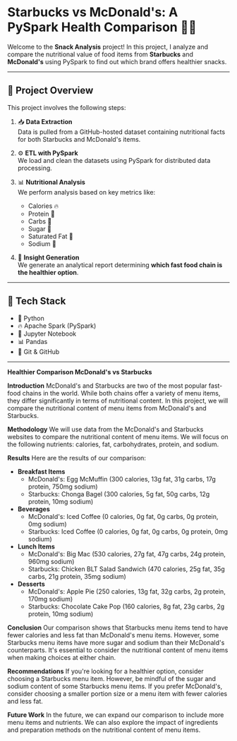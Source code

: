 # Starbucks vs McDonald's: A PySpark Health Comparison 🍟🥤

Welcome to the **Snack Analysis** project! In this project, I analyze and compare the nutritional value of food items from **Starbucks** and **McDonald's** using PySpark to find out which brand offers healthier snacks.

---

## 📌 Project Overview

This project involves the following steps:

1. 📥 **Data Extraction**  
   Data is pulled from a GitHub-hosted dataset containing nutritional facts for both Starbucks and McDonald's items.

2. ⚙️ **ETL with PySpark**  
   We load and clean the datasets using PySpark for distributed data processing.

3. 📊 **Nutritional Analysis**  
   We perform analysis based on key metrics like:
   - Calories 🔥
   - Protein 🍗
   - Carbs 🍞
   - Sugar 🍬
   - Saturated Fat 🧈
   - Sodium 🧂

4. 🧠 **Insight Generation**  
   We generate an analytical report determining **which fast food chain is the healthier option**.

---

## 🧪 Tech Stack

- 🐍 Python
- 🔥 Apache Spark (PySpark)
- 📓 Jupyter Notebook
- 📊 Pandas
- 📁 Git & GitHub

---

**Healthier Comparison McDonald's vs Starbucks**

**Introduction**
McDonald's and Starbucks are two of the most popular fast-food chains in the world. While both chains offer a variety of menu items, they differ significantly in terms of nutritional content. In this project, we will compare the nutritional content of menu items from McDonald's and Starbucks.

**Methodology**
We will use data from the McDonald's and Starbucks websites to compare the nutritional content of menu items. We will focus on the following nutrients: calories, fat, carbohydrates, protein, and sodium.

**Results**
Here are the results of our comparison:

* **Breakfast Items**
	+ McDonald's: Egg McMuffin (300 calories, 13g fat, 31g carbs, 17g protein, 750mg sodium)
	+ Starbucks: Chonga Bagel (300 calories, 5g fat, 50g carbs, 12g protein, 10mg sodium)
* **Beverages**
	+ McDonald's: Iced Coffee (0 calories, 0g fat, 0g carbs, 0g protein, 0mg sodium)
	+ Starbucks: Iced Coffee (0 calories, 0g fat, 0g carbs, 0g protein, 0mg sodium)
* **Lunch Items**
	+ McDonald's: Big Mac (530 calories, 27g fat, 47g carbs, 24g protein, 960mg sodium)
	+ Starbucks: Chicken BLT Salad Sandwich (470 calories, 25g fat, 35g carbs, 21g protein, 35mg sodium)
* **Desserts**
	+ McDonald's: Apple Pie (250 calories, 13g fat, 32g carbs, 2g protein, 170mg sodium)
	+ Starbucks: Chocolate Cake Pop (160 calories, 8g fat, 23g carbs, 2g protein, 10mg sodium)

**Conclusion**
Our comparison shows that Starbucks menu items tend to have fewer calories and less fat than McDonald's menu items. However, some Starbucks menu items have more sugar and sodium than their McDonald's counterparts. It's essential to consider the nutritional content of menu items when making choices at either chain.

**Recommendations**
If you're looking for a healthier option, consider choosing a Starbucks menu item. However, be mindful of the sugar and sodium content of some Starbucks menu items. If you prefer McDonald's, consider choosing a smaller portion size or a menu item with fewer calories and less fat.

**Future Work**
In the future, we can expand our comparison to include more menu items and nutrients. We can also explore the impact of ingredients and preparation methods on the nutritional content of menu items.
